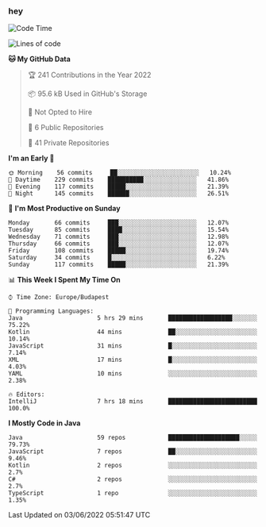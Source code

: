 ### hey

<!--START_SECTION:waka-->
![Code Time](http://img.shields.io/badge/Code%20Time-788%20hrs%205%20mins-blue)

![Lines of code](https://img.shields.io/badge/From%20Hello%20World%20I%27ve%20Written-507%20Thousand%20lines%20of%20code-blue)

**🐱 My GitHub Data** 

> 🏆 241 Contributions in the Year 2022
 > 
> 📦 95.6 kB Used in GitHub's Storage 
 > 
> 🚫 Not Opted to Hire
 > 
> 📜 6 Public Repositories 
 > 
> 🔑 41 Private Repositories  
 > 
**I'm an Early 🐤** 

```text
🌞 Morning    56 commits     ██░░░░░░░░░░░░░░░░░░░░░░░   10.24% 
🌆 Daytime    229 commits    ██████████░░░░░░░░░░░░░░░   41.86% 
🌃 Evening    117 commits    █████░░░░░░░░░░░░░░░░░░░░   21.39% 
🌙 Night      145 commits    ██████░░░░░░░░░░░░░░░░░░░   26.51%

```
📅 **I'm Most Productive on Sunday** 

```text
Monday       66 commits     ███░░░░░░░░░░░░░░░░░░░░░░   12.07% 
Tuesday      85 commits     ████░░░░░░░░░░░░░░░░░░░░░   15.54% 
Wednesday    71 commits     ███░░░░░░░░░░░░░░░░░░░░░░   12.98% 
Thursday     66 commits     ███░░░░░░░░░░░░░░░░░░░░░░   12.07% 
Friday       108 commits    █████░░░░░░░░░░░░░░░░░░░░   19.74% 
Saturday     34 commits     █░░░░░░░░░░░░░░░░░░░░░░░░   6.22% 
Sunday       117 commits    █████░░░░░░░░░░░░░░░░░░░░   21.39%

```


📊 **This Week I Spent My Time On** 

```text
⌚︎ Time Zone: Europe/Budapest

💬 Programming Languages: 
Java                     5 hrs 29 mins       ██████████████████░░░░░░░   75.22% 
Kotlin                   44 mins             ██░░░░░░░░░░░░░░░░░░░░░░░   10.14% 
JavaScript               31 mins             █░░░░░░░░░░░░░░░░░░░░░░░░   7.14% 
XML                      17 mins             █░░░░░░░░░░░░░░░░░░░░░░░░   4.03% 
YAML                     10 mins             ░░░░░░░░░░░░░░░░░░░░░░░░░   2.38%

🔥 Editors: 
IntelliJ                 7 hrs 18 mins       █████████████████████████   100.0%

```

**I Mostly Code in Java** 

```text
Java                     59 repos            ████████████████████░░░░░   79.73% 
JavaScript               7 repos             ██░░░░░░░░░░░░░░░░░░░░░░░   9.46% 
Kotlin                   2 repos             ░░░░░░░░░░░░░░░░░░░░░░░░░   2.7% 
C#                       2 repos             ░░░░░░░░░░░░░░░░░░░░░░░░░   2.7% 
TypeScript               1 repo              ░░░░░░░░░░░░░░░░░░░░░░░░░   1.35%

```



 Last Updated on 03/06/2022 05:51:47 UTC
<!--END_SECTION:waka-->
